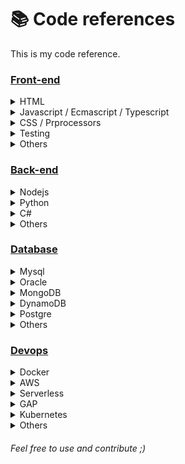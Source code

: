 # 📚 Code references
This is my code reference.

### [Front-end](/frontend)
  
<details>
<summary>HTML</summary>

* [`CheatSheet`](/frontend/js)
* [`Microformats`](/frontend/js)
* [`HTML5 APIS`](/frontend/html)
* [`Links`](/frontend/js)
</details>

<details>
<summary>Javascript / Ecmascript / Typescript</summary>

* [`Scaffolds`](/frontend/js)
* [`Design Patterns`](/frontend/js)
* [`Snippets`](/frontend/js)
* [`Angular`](/frontend/js)
* [`React`](/frontend/js)
* [`Vue`](/frontend/js)
* [`Typescript`](/frontend/js)
* [`Libraries`](/frontend/js)
* [`Links`](/frontend/js)
</details>

<details>
<summary>CSS / Prprocessors</summary>

* [`Arquitecture (SMACSS, OOCSS, BEM etc)`](/frontend/css)
* [`SCSS`](/frontend/css)
* [`Less`](/frontend/css)
* [`Stylus`](/frontend/css)
* [`Tools`](/frontend/css)
* [`Links`](/frontend/css)
</details>  

<details>
  <summary>Testing</summary>

* [`Chai`](/frontend/testing)
* [`Mocha`](/frontend/testing)
* [`Jasmine`](/frontend/testing)
* [`Cypress`](/frontend/testing)
* [`Protractor`](/frontend/testing)
* [`Jest`](/frontend/testing)
* [`Selenium`](/frontend/testing)
* [`Webdriver`](/frontend/testing)
</details>  

<details>
  <summary>Others</summary>  

* [`View All`](/frontend/others)
</details>  

### [Back-end](/backend)

<details>
<summary>Nodejs</summary>

* [`View All`](/backend/nodejs)
</details>

<details>
<summary>Python</summary>

* [`View All`](/backend/python)
</details>

<details>
<summary>C#</summary>

* [`View All`](/backend/csharp)
</details>

<details>
<summary>Others</summary>

* [`View All`](/backend/others)
</details>

### [Database](/database)

<details>
<summary>Mysql</summary>

* [`View All`](/database/mysql/)
</details>

<details>
<summary>Oracle</summary>

* [`View All`](/database/oracle)
</details>

<details>
<summary>MongoDB</summary>

* [`View All`](/database/mongodb)
</details>

<details>
<summary>DynamoDB</summary>

* [`View All`](/database/dynamodb)
</details>

<details>
<summary>Postgre</summary>

* [`View All`](/database/postgre)
</details>

<details>
<summary>Others</summary>

* [`View All`](/database/others)
</details>

### [Devops](/devops)

<details>
<summary>Docker</summary>

* [`View All`](/devops/docker)
</details>

<details>
<summary>AWS</summary>

* [`View All`](/devops/aws)
</details>

<details>
<summary>Serverless</summary>

* [`View All`](/devops/serverless)
</details>

<details>
<summary>GAP</summary>

* [`View All`](/devops/gap)
</details>

<details>
<summary>Kubernetes</summary>

* [`View All`](/devops/kubernetes)
</details>

<details>
<summary>Others</summary>

* [`View All`](/devops/others)
</details>

###### Feel free to use and contribute ;)
